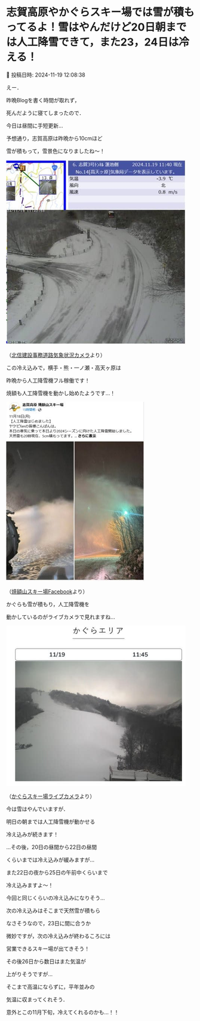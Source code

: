 # 志賀高原やかぐらスキー場では雪が積もってるよ！雪はやんだけど20日朝までは人工降雪できて，また23，24日は冷える！

📅 投稿日時: 2024-11-19 12:08:38

えー．


昨晩Blogを書く時間が取れず，


死んだように寝てしまったので．


今日は昼間に手短更新…





予想通り，志賀高原は昨晩から10cmほど


雪が積もって，雪景色になりましたね～！




![78abdf4cf255550775cb4032fe6c454a.jpg](images/78abdf4cf255550775cb4032fe6c454a.jpg)




（[北信建設事務道路気象状況カメラ](http://hokushin.pref-nagano-roadcamera.jp/)より）





この冷え込みで，横手・熊・一ノ瀬・高天ヶ原は


昨晩から人工降雪機フル稼働です！


焼額も人工降雪機を動かし始めたようです…！




![fbaeb52a8056b659f9a6fb2341e8aa1b.jpg](images/fbaeb52a8056b659f9a6fb2341e8aa1b.jpg)




（[焼額山スキー場Facebook](https://www.facebook.com/yakebitaiyama/posts/pfbid0wJY4x6zCc1kY46G9KY7hNc3jc7xazQTgB2mbVeWEhkFvX2jxznLUkptR5DCGtF7Fl)より）





かぐらも雪が積もり，人工降雪機を


動かしているのがライブカメラで見れますね…




![0ef492a8421ff5666c6bf4cfa122a91e.jpg](images/0ef492a8421ff5666c6bf4cfa122a91e.jpg)




（[かぐらスキー場ライブカメラ](https://www.princehotels.co.jp/ski/kagura/livecamera/)より）





今は雪はやんでいますが．


明日の朝までは人工降雪機が動かせる


冷え込みが続きます！





…その後，20日の昼間から22日の昼間


くらいまでは冷え込みが緩みますが…


また22日の夜から25日の午前中くらいまで


冷え込みますよ～！


今回と同じくらいの冷え込みになりそう…





次の冷え込みはそこまで天然雪が積もら


なさそうなので，23日に間に合うか


微妙ですが，次の冷え込みが終わるころには


営業できるスキー場が出てきそう！





その後26日から数日はまた気温が


上がりそうですが…


そこまで高温にならずに，平年並みの


気温に収まってくれそう．


意外とこの11月下旬，冷えてくれるのかも…！！
